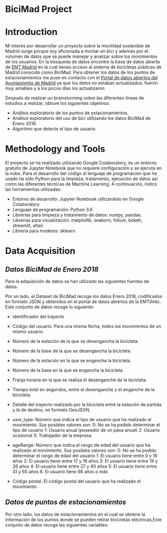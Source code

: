 # BiciMad Project

# Introduction
Mi interés por desarrollar un proyecto sobre la movilidad sostenible de Madrid surge porque soy aficionada a montar en bici y además por el volumen de datos que se puede manejar y analizar sobre los movimientos de los usuarios. En la búsqueda de datos encontre la base de datos abierta de [EMT Madrid](https://opendata.emtmadrid.es/Datos-estaticos/Datos-generales-(1)) en la cual tienes acceso al sistema de bicicletas públicas de Madrid conocido como BiciMad. Para obtener los datos de los puntos de estacionamientos me puse en contacto con el [Portal de datos abiertos del Ayuntamiento de Madrid](https://datos.madrid.es/sites/v/index.jsp?vgnextoid=e9b2a4059b4b7410VgnVCM2000000c205a0aRCRD&vgnextchannel=374512b9ace9f310VgnVCM100000171f5a0aRCRD) ya que los datos no estaban actualizados, fueron muy amables y a los pocos días los actualizaron. 

Después de realizar un brainstorming sobre las diferentes líneas de estudios a realizar, obtuve los siguientes objetivos:

- Análisis exploratorio de los puntos de estacionamientos.
- Análisis exploratorio del uso de bici utilizando los datos BiciMad de Enero 2018.
- Algoritmo que detecte el tipo de usuario.

# Methodology and Tools
El proyecto se ha realizado utilizando Google Colaboratory, es un entorno gratuito de Jupyter Notebook que no requiere configuración y se ejecuta en la nube. Para el desarrollo del código el lenguaje de programación que he usado ha sido Python para la limpieza, tratamiento, ejecución de datos así como las diferentes técnicas de Machine Learning. A continuación, indico las herramientas utilizadas:

- Entorno de desarrollo: Jupyter Notebook utilizandolo en Google Colaboratory
- Lenguaje de programación: Python 3.6
- Librerías para limpieza y tratamiento de datos: numpy, pandas.
- Librerías para visualización: matplotlib, seaborn, folium, bokeh, streamlit, altair.
- Librería para modelos: sklearn.

# Data Acquisition

## *Datos BiciMad de Enero 2018*
Para la adquisición de datos se han utilizado las siguientes fuentes de datos.

Por un lado, el Dataset de BiciMad recoge los datos Enero 2018, codificados en formato JSON y obtenidos en el portal de datos abiertos de la EMT(link). Este conjunto de datos recoge lo siguiente:

- Identificador del trayecto
- Código del usuario. Para una misma fecha, todos los movimientos de
un mismo usuario.
- Número de la estación de la que se desengancha la bicicleta.
- Número de la base de la que se desengancha la bicicleta.
- Número de la estación en la que se engancha la bicicleta.
- Número de la base en la que se engancha la bicicleta. 
-  Franja horaria en la que se realiza el desenganche de la bicicleta. 
- Tiempo total en segundos, entre el desenganche y el enganche de la
bicicleta. 
- Detalle del trayecto realizado por la bicicleta entre la estación de partida y la de
destino, en formato GeoJSON. 
- user_type: Número que indica el tipo de usuario que ha realizado el movimiento. Sus
posibles valores son:
0: No se ha podido determinar el tipo de usuario
1: Usuario anual (poseedor de un pase anual)
2: Usuario ocasional
3: Trabajador de la empresa 

- ageRange: Número que indica el rango de edad del usuario que ha realizado el
movimiento. Sus posibles valores son:
0: No se ha podido determinar el rango de edad del usuario
1: El usuario tiene entre 0 y 16 años
2: El usuario tiene entre 17 y 18 años
3: El usuario tiene entre 19 y 26 años
4: El usuario tiene entre 27 y 40 años
5: El usuario tiene entre 41 y 65 años
6: El usuario tiene 66 años o más 

- Código postal. El código postal del usuario que ha realizado el movimiento. 

## *Datos de puntos de estacionamientos*
Por otro lado, los datos de estacionamientos en el cual se obtiene la información de los puntos donde se pueden retirar bicicletas eléctricas,Este conjunto de datos recoge las siguientes variables: 







